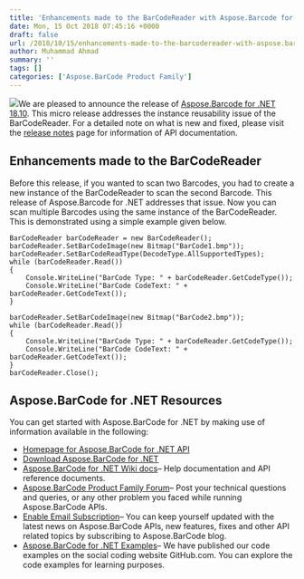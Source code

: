 ```yaml
---
title: 'Enhancements made to the BarCodeReader with Aspose.Barcode for .NET 18.10'
date: Mon, 15 Oct 2018 07:45:16 +0000
draft: false
url: /2018/10/15/enhancements-made-to-the-barcodereader-with-aspose.barcode-for-.net-18.10/
author: Muhammad Ahmad
summary: ''
tags: []
categories: ['Aspose.BarCode Product Family']
---
```


[![][1]](https://products.aspose.com/barcode/net)We are pleased to announce the release of [Aspose.Barcode for .NET 18.10][2]. This micro release addresses the instance reusability issue of the BarCodeReader. For a detailed note on what is new and fixed, please visit the [release notes][3] page for information of API documentation.

## Enhancements made to the BarCodeReader

Before this release, if you wanted to scan two Barcodes, you had to create a new instance of the BarCodeReader to scan the second Barcode. This release of Aspose.Barcode for .NET addresses that issue. Now you can scan multiple Barcodes using the same instance of the BarCodeReader. This is demonstrated using a simple example given below.

```
BarCodeReader barCodeReader = new BarCodeReader();
barCodeReader.SetBarCodeImage(new Bitmap("BarCode1.bmp"));
barCodeReader.SetBarCodeReadType(DecodeType.AllSupportedTypes);
while (barCodeReader.Read())
{
    Console.WriteLine("BarCode Type: " + barCodeReader.GetCodeType());
    Console.WriteLine("BarCode CodeText: " + barCodeReader.GetCodeText());
}

barCodeReader.SetBarCodeImage(new Bitmap("BarCode2.bmp"));
while (barCodeReader.Read())
{
    Console.WriteLine("BarCode Type: " + barCodeReader.GetCodeType());
    Console.WriteLine("BarCode CodeText: " + barCodeReader.GetCodeText());
}
barCodeReader.Close();
```

## Aspose.BarCode for .NET Resources

You can get started with Aspose.BarCode for .NET by making use of information available in the following:

*   [Homepage for Aspose.BarCode for .NET API][4]
*   [Download Aspose.BarCode for .NET][5]
*   [Aspose.BarCode for .NET Wiki docs][6]– Help documentation and API reference documents.
*   [Aspose.BarCode Product Family Forum][7]– Post your technical questions and queries, or any other problem you faced while running Aspose.BarCode APIs.
*   [Enable Email Subscription][8]– You can keep yourself updated with the latest news on Aspose.BarCode APIs, new features, fixes and other API related topics by subscribing to Aspose.BarCode blog.
*   [Aspose.BarCode for .NET Examples][9]– We have published our code examples on the social coding website GitHub.com. You can explore the code examples for learning purposes.




[1]: https://blog.aspose.com/wp-content/uploads/sites/2/2013/07/aspose-Barcode-for-net_100.png
[2]: https://www.nuget.org/packages/Aspose.BarCode/18.10.0
[3]: https://docs.aspose.com/display/barcodenet/Aspose.BarCode+for+.NET+18.10+Release+Notes
[4]: https://products.aspose.com/barcode/net
[5]: https://www.nuget.org/packages/Aspose.BarCode/
[6]: https://docs.aspose.com/display/barcodenet/Home
[7]: https://forum.aspose.com/c/barcode
[8]: https://blog.aspose.com/category/aspose-products/aspose-barcode-product-family/
[9]: https://github.com/aspose-barcode/Aspose.BarCode-for-.NET




